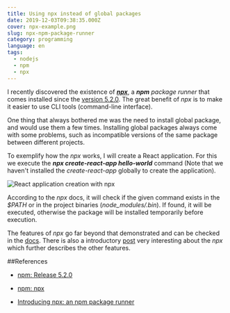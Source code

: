 ```yaml
---
title: Using npx instead of global packages
date: 2019-12-03T09:38:35.000Z
cover: npx-example.png
slug: npx-npm-package-runner
category: programming
language: en
tags:
  - nodejs
  - npm
  - npx
---
```


I recently discovered the existence of *__<a href="https://www.npmjs.com/package/npx" target="_blank" rel="noreferrer">npx</a>__*, a __*npm*__ *package runner* that comes installed since the <a href="https://github.com/npm/npm/releases/tag/v5.2.0" target="_blank" rel="noreferrer">version 5.2.0</a>. The great benefit of *npx* is to make it easier to use CLI tools (command-line interface).

One thing that always bothered me was the need to install global package, and would use them a few times. Installing global packages always come with some problems, such as incompatible versions of the same package between different projects.

To exemplify how the *npx* works, I will create a React application. For this we execute the *__npx create-react-app hello-world__* command (Note that we haven't installed the *create-react-app* globally to create the application).

![React application creation with npx](/assets/npx-example.png "React application creation with npx (Source: the author)")

According to the *npx* docs, it will check if the given command exists in the *$PATH* or in the project binaries (*node_modules/.bin*). If found, it will be executed, otherwise the package will be installed temporarily before execution.

The features of *npx* go far beyond that demonstrated and can be checked in the <a href="https://www.npmjs.com/package/npx" target="_blank" rel="noreferrer">docs</a>. There is also a introductory <a href="https://medium.com/@maybekatz/introducing-npx-an-npm-package-runner-55f7d4bd282b" target="_blank" rel="noreferrer">post</a> very interesting about the *npx* which further describes the other features.

##References

- <a href="https://github.com/npm/npm/releases/tag/v5.2.0" target="_blank" rel="noreferrer">npm: Release 5.2.0</a>

- <a href="https://www.npmjs.com/package/npx" target="_blank" rel="noreferrer">npm: npx</a>

- <a href="https://medium.com/@maybekatz/introducing-npx-an-npm-package-runner-55f7d4bd282b" target="_blank" rel="noreferrer">Introducing npx: an npm package runner</a>